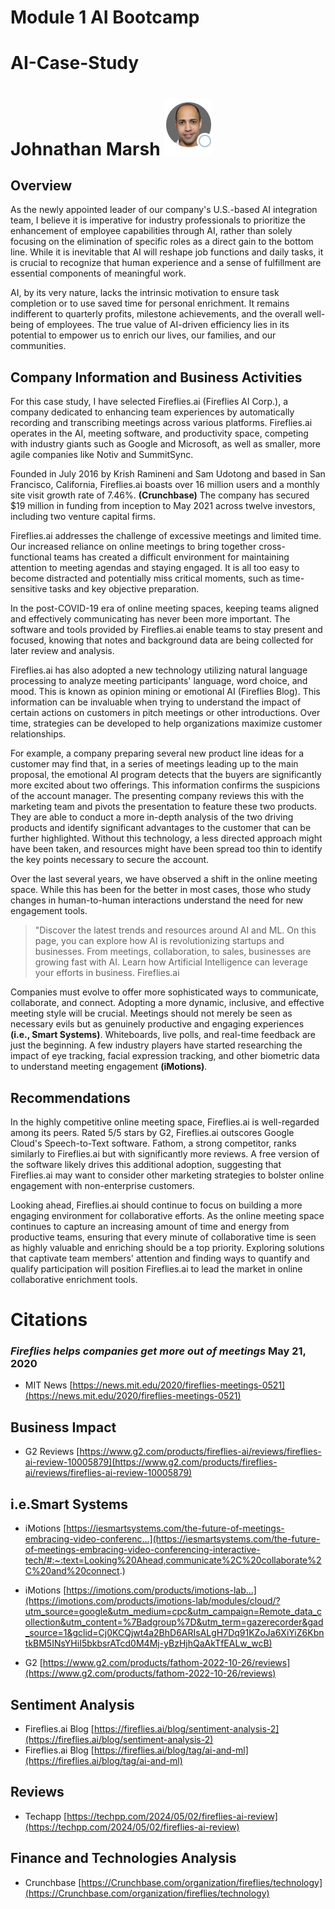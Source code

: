 # Module 1 AI Bootcamp
# AI-Case-Study
# Johnathan Marsh ![Profile_Picture](Pics/JM_Profile.png)

## Overview
As the newly appointed leader of our company's U.S.-based AI integration team, I believe it is imperative for industry professionals to prioritize the enhancement of employee capabilities through AI, rather than solely focusing on the elimination of specific roles as a direct gain to the bottom line. While it is inevitable that AI will reshape job functions and daily tasks, it is crucial to recognize that human experience and a sense of fulfillment are essential components of meaningful work.

AI, by its very nature, lacks the intrinsic motivation to ensure task completion or to use saved time for personal enrichment. It remains indifferent to quarterly profits, milestone achievements, and the overall well-being of employees. The true value of AI-driven efficiency lies in its potential to empower us to enrich our lives, our families, and our communities.

## Company Information and Business Activities

For this case study, I have selected Fireflies.ai (Fireflies AI Corp.), a company dedicated to enhancing team experiences by automatically recording and transcribing meetings across various platforms. Fireflies.ai operates in the AI, meeting software, and productivity space, competing with industry giants such as Google and Microsoft, as well as smaller, more agile companies like Notiv and SummitSync.

Founded in July 2016 by Krish Ramineni and Sam Udotong and based in San Francisco, California, Fireflies.ai boasts over 16 million users and a monthly site visit growth rate of 7.46%. **(Crunchbase)** The company has secured $19 million in funding from inception to May 2021 across twelve investors, including two venture capital firms.

Fireflies.ai addresses the challenge of excessive meetings and limited time. Our increased reliance on online meetings to bring together cross-functional teams has created a difficult environment for maintaining attention to meeting agendas and staying engaged. It is all too easy to become distracted and potentially miss critical moments, such as time-sensitive tasks and key objective preparation.

In the post-COVID-19 era of online meeting spaces, keeping teams aligned and effectively communicating has never been more important. The software and tools provided by Fireflies.ai enable teams to stay present and focused, knowing that notes and background data are being collected for later review and analysis.

Fireflies.ai has also adopted a new technology utilizing natural language processing to analyze meeting participants' language, word choice, and mood. This is known as opinion mining or emotional AI (Fireflies Blog). This information can be invaluable when trying to understand the impact of certain actions on customers in pitch meetings or other introductions. Over time, strategies can be developed to help organizations maximize customer relationships.

For example, a company preparing several new product line ideas for a customer may find that, in a series of meetings leading up to the main proposal, the emotional AI program detects that the buyers are significantly more excited about two offerings. This information confirms the suspicions of the account manager. The presenting company reviews this with the marketing team and pivots the presentation to feature these two products. They are able to conduct a more in-depth analysis of the two driving products and identify significant advantages to the customer that can be further highlighted. Without this technology, a less directed approach might have been taken, and resources might have been spread too thin to identify the key points necessary to secure the account.

Over the last several years, we have observed a shift in the online meeting space. While this has been for the better in most cases, those who study changes in human-to-human interactions understand the need for new engagement tools. 
> "Discover the latest trends and resources around AI and ML. On this page, you can explore how AI is revolutionizing startups and businesses. From meetings, collaboration, to sales, businesses are growing fast with AI. Learn how Artificial Intelligence can leverage your efforts in business.
>Fireflies.ai

Companies must evolve to offer more sophisticated ways to communicate, collaborate, and connect. Adopting a more dynamic, inclusive, and effective meeting style will be crucial. Meetings should not merely be seen as necessary evils but as genuinely productive and engaging experiences **(i.e., Smart Systems)**. Whiteboards, live polls, and real-time feedback are just the beginning. A few industry players have started researching the impact of eye tracking, facial expression tracking, and other biometric data to understand meeting engagement **(iMotions)**.

## Recommendations

In the highly competitive online meeting space, Fireflies.ai is well-regarded among its peers. Rated 5/5 stars by G2, Fireflies.ai outscores Google Cloud's Speech-to-Text software. Fathom, a strong competitor, ranks similarly to Fireflies.ai but with significantly more reviews. A free version of the software likely drives this additional adoption, suggesting that Fireflies.ai may want to consider other marketing strategies to bolster online engagement with non-enterprise customers.

Looking ahead, Fireflies.ai should continue to focus on building a more engaging environment for collaborative efforts. As the online meeting space continues to capture an increasing amount of time and energy from productive teams, ensuring that every minute of collaborative time is seen as highly valuable and enriching should be a top priority. Exploring solutions that captivate team members' attention and finding ways to quantify and qualify participation will position Fireflies.ai to lead the market in online collaborative enrichment tools.

# Citations
### *Fireflies helps companies get more out of meetings* May 21, 2020
- MIT News [https://news.mit.edu/2020/fireflies-meetings-0521](https://news.mit.edu/2020/fireflies-meetings-0521)


## Business Impact
- G2 Reviews [https://www.g2.com/products/fireflies-ai/reviews/fireflies-ai-review-10005879](https://www.g2.com/products/fireflies-ai/reviews/fireflies-ai-review-10005879)

## i.e.Smart Systems
- iMotions [https://iesmartsystems.com/the-future-of-meetings-embracing-video-conferenc...](https://iesmartsystems.com/the-future-of-meetings-embracing-video-conferencing-interactive-tech/#:~:text=Looking%20Ahead,communicate%2C%20collaborate%2C%20and%20connect.)

- iMotions [https://imotions.com/products/imotions-lab...](https://imotions.com/products/imotions-lab/modules/cloud/?utm_source=google&utm_medium=cpc&utm_campaign=Remote_data_collection&utm_content=%7Badgroup%7D&utm_term=gazerecorder&gad_source=1&gclid=Cj0KCQjwt4a2BhD6ARIsALgH7Dq91KZoJa6XiYiZ6KbntkBM5INsYHiI5bkbsrATcd0M4Mj-yBzHjhQaAkTfEALw_wcB)

- G2 [https://www.g2.com/products/fathom-2022-10-26/reviews](https://www.g2.com/products/fathom-2022-10-26/reviews)

## Sentiment Analysis
- Fireflies.ai Blog [https://fireflies.ai/blog/sentiment-analysis-2](https://fireflies.ai/blog/sentiment-analysis-2)
- Fireflies.ai Blog [https://fireflies.ai/blog/tag/ai-and-ml](https://fireflies.ai/blog/tag/ai-and-ml)

## Reviews
- Techapp [https://techpp.com/2024/05/02/fireflies-ai-review](https://techpp.com/2024/05/02/fireflies-ai-review)

## Finance and Technologies Analysis 
- Crunchbase [https://Crunchbase.com/organization/fireflies/technology](https://Crunchbase.com/organization/fireflies/technology)
